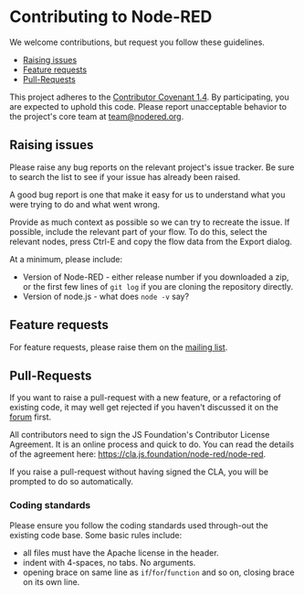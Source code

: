 # Contributing to Node-RED

We welcome contributions, but request you follow these guidelines.

 - [Raising issues](#raising-issues)
 - [Feature requests](#feature-requests)
 - [Pull-Requests](#pull-requests)

This project adheres to the [Contributor Covenant 1.4](http://contributor-covenant.org/version/1/4/).
By participating, you are expected to uphold this code. Please report unacceptable
behavior to the project's core team at team@nodered.org.

## Raising issues

Please raise any bug reports on the relevant project's issue tracker. Be sure to
search the list to see if your issue has already been raised.

A good bug report is one that make it easy for us to understand what you were
trying to do and what went wrong.

Provide as much context as possible so we can try to recreate the issue.
If possible, include the relevant part of your flow. To do this, select the
relevant nodes, press Ctrl-E and copy the flow data from the Export dialog.

At a minimum, please include:

 - Version of Node-RED - either release number if you downloaded a zip, or the first few lines of `git log` if you are cloning the repository directly.
 - Version of node.js - what does `node -v` say?

## Feature requests

For feature requests, please raise them on the [mailing list](https://discourse.nodered.org).

## Pull-Requests

If you want to raise a pull-request with a new feature, or a refactoring
of existing code, it may well get rejected if you haven't discussed it on
the [forum](https://discourse.nodered.org) first.

All contributors need to sign the JS Foundation's Contributor License Agreement.
It is an online process and quick to do. You can read the details of the agreement
here: https://cla.js.foundation/node-red/node-red.

If you raise a pull-request without having signed the CLA, you will be prompted
to do so automatically.


### Coding standards

Please ensure you follow the coding standards used through-out the existing
code base. Some basic rules include:

 - all files must have the Apache license in the header.
 - indent with 4-spaces, no tabs. No arguments.
 - opening brace on same line as `if`/`for`/`function` and so on, closing brace
 on its own line.
